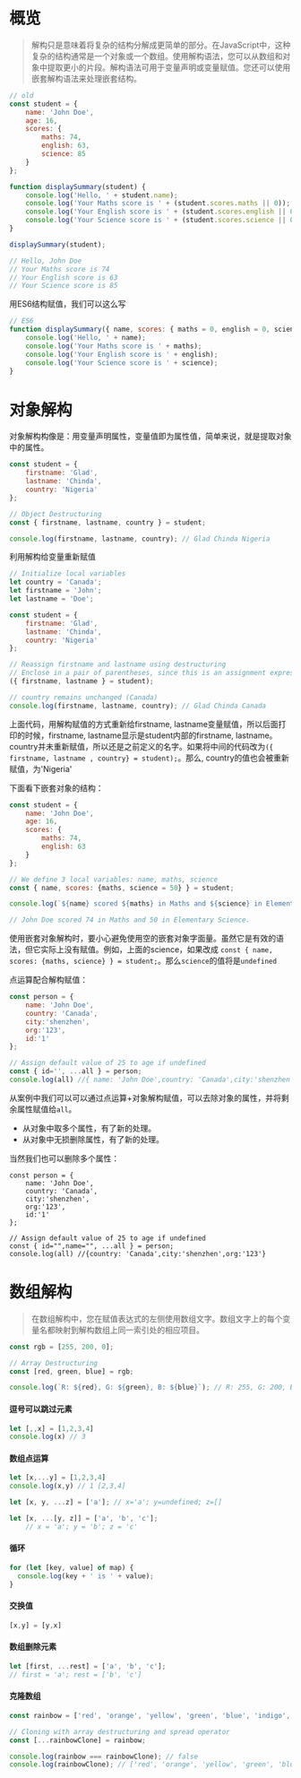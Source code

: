 # 概览

> 解构只是意味着将复杂的结构分解成更简单的部分。在JavaScript中，这种复杂的结构通常是一个对象或一个数组。使用解构语法，您可以从数组和对象中提取更小的片段。解构语法可用于变量声明或变量赋值。您还可以使用嵌套解构语法来处理嵌套结构。


```javascript
// old
const student = {
    name: 'John Doe',
    age: 16,
    scores: {
        maths: 74,
        english: 63,
        science: 85
    }
};

function displaySummary(student) {
    console.log('Hello, ' + student.name);
    console.log('Your Maths score is ' + (student.scores.maths || 0));
    console.log('Your English score is ' + (student.scores.english || 0));
    console.log('Your Science score is ' + (student.scores.science || 0));
}

displaySummary(student);

// Hello, John Doe
// Your Maths score is 74
// Your English score is 63
// Your Science score is 85
```
用ES6结构赋值，我们可以这么写
```javascript
// ES6
function displaySummary({ name, scores: { maths = 0, english = 0, science = 0 } }) {
    console.log('Hello, ' + name);
    console.log('Your Maths score is ' + maths);
    console.log('Your English score is ' + english);
    console.log('Your Science score is ' + science);
}
```

# 对象解构

对象解构构像是：用变量声明属性，变量值即为属性值，简单来说，就是提取对象中的属性。
```javascript
const student = {
    firstname: 'Glad',
    lastname: 'Chinda',
    country: 'Nigeria'
};

// Object Destructuring
const { firstname, lastname, country } = student;

console.log(firstname, lastname, country); // Glad Chinda Nigeria
```
利用解构给变量重新赋值
```javascript
// Initialize local variables
let country = 'Canada';
let firstname = 'John';
let lastname = 'Doe';

const student = {
    firstname: 'Glad',
    lastname: 'Chinda',
    country: 'Nigeria'
};

// Reassign firstname and lastname using destructuring
// Enclose in a pair of parentheses, since this is an assignment expression
({ firstname, lastname } = student);

// country remains unchanged (Canada)
console.log(firstname, lastname, country); // Glad Chinda Canada
```
上面代码，用解构赋值的方式重新给firstname, lastname变量赋值，所以后面打印的时候，firstname, lastname显示是student内部的firstname, lastname。country并未重新赋值，所以还是之前定义的名字。如果将中间的代码改为`({ firstname, lastname , country} = student);`。那么, country的值也会被重新赋值，为'Nigeria'

下面看下嵌套对象的结构：
```javascript
const student = {
    name: 'John Doe',
    age: 16,
    scores: {
        maths: 74,
        english: 63
    }
};

// We define 3 local variables: name, maths, science
const { name, scores: {maths, science = 50} } = student;

console.log(`${name} scored ${maths} in Maths and ${science} in Elementary Science.`);

// John Doe scored 74 in Maths and 50 in Elementary Science.
```
使用嵌套对象解构时，要小心避免使用空的嵌套对象字面量。虽然它是有效的语法，但它实际上没有赋值。例如，上面的science，如果改成 `const { name, scores: {maths, science} } = student;`。那么`science`的值将是`undefined`

点运算配合解构赋值：
```javascript
const person = {
    name: 'John Doe',
    country: 'Canada',
    city:'shenzhen',
    org:'123',
    id:'1'
};

// Assign default value of 25 to age if undefined
const { id='', ...all } = person;
console.log(all) //{ name: 'John Doe',country: 'Canada',city:'shenzhen',org:'123',}
```
从案例中我们可以可以通过点运算+对象解构赋值，可以去除对象的属性，并将剩余属性赋值给`all`。  
* 从对象中取多个属性，有了新的处理。
* 从对象中无损删除属性，有了新的处理。

当然我们也可以删除多个属性：
```
const person = {
    name: 'John Doe',
    country: 'Canada',
    city:'shenzhen',
    org:'123',
    id:'1'
};

// Assign default value of 25 to age if undefined
const { id="",name="", ...all } = person;
console.log(all) //{country: 'Canada',city:'shenzhen',org:'123'}
```

# 数组解构  
> 在数组解构中，您在赋值表达式的左侧使用数组文字。数组文字上的每个变量名都映射到解构数组上同一索引处的相应项目。
```javascript
const rgb = [255, 200, 0];

// Array Destructuring
const [red, green, blue] = rgb;

console.log(`R: ${red}, G: ${green}, B: ${blue}`); // R: 255, G: 200, B: 0
```

#### 逗号可以跳过元素
```javascript
let [,,x] = [1,2,3,4]
console.log(x) // 3
```
#### 数组点运算
```javascript
let [x,...y] = [1,2,3,4]
console.log(x,y) // 1 [2,3,4]

let [x, y, ...z] = ['a']; // x='a'; y=undefined; z=[]

let [x, ...[y, z]] = ['a', 'b', 'c'];
    // x = 'a'; y = 'b'; z = 'c'
```

#### 循环
```javascript
for (let [key, value] of map) {
  console.log(key + ' is ' + value);
}
```
#### 交换值
```javascript
[x,y] = [y,x]
```
#### 数组删除元素
```javascript
let [first, ...rest] = ['a', 'b', 'c'];
// first = 'a'; rest = ['b', 'c']
```
#### 克隆数组
```javascript
const rainbow = ['red', 'orange', 'yellow', 'green', 'blue', 'indigo', 'violet'];

// Cloning with array destructuring and spread operator
const [...rainbowClone] = rainbow;

console.log(rainbow === rainbowClone); // false
console.log(rainbowClone); // ['red', 'orange', 'yellow', 'green', 'blue', 'indigo', 'violet']
```
